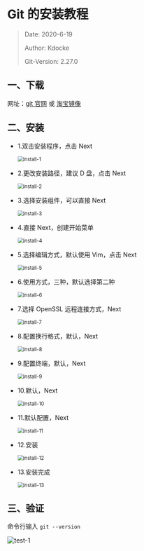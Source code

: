 # Git 的安装教程

> Date: 2020-6-19
>
> Author: Kdocke
>
> Git-Version: 2.27.0

## 一、下载

网址：[git 官网](https://git-scm.com/) 或 [淘宝镜像](https://npm.taobao.org/mirrors/git-for-windows/)

## 二、安装

* 1.双击安装程序，点击 Next

  <img src="https://raw.githubusercontent.com/Kdocke/MyDocumentImg/master/MyKnowledgeBase/Tutorial/Git%20%E5%AE%89%E8%A3%85%E6%95%99%E7%A8%8B/install-1.png" alt="install-1" style="zoom:80%;" />

* 2.更改安装路径，建议 D 盘，点击 Next

  <img src="https://raw.githubusercontent.com/Kdocke/MyDocumentImg/master/MyKnowledgeBase/Tutorial/Git%20%E5%AE%89%E8%A3%85%E6%95%99%E7%A8%8B/install-2.png" alt="install-2" style="zoom:80%;" />

  

* 3.选择安装组件，可以直接 Next

  <img src="https://raw.githubusercontent.com/Kdocke/MyDocumentImg/master/MyKnowledgeBase/Tutorial/Git%20%E5%AE%89%E8%A3%85%E6%95%99%E7%A8%8B/install-3.png" alt="install-3" style="zoom:80%;" />

* 4.直接 Next，创建开始菜单

  <img src="https://raw.githubusercontent.com/Kdocke/MyDocumentImg/master/MyKnowledgeBase/Tutorial/Git%20%E5%AE%89%E8%A3%85%E6%95%99%E7%A8%8B/install-4.png" alt="install-4" style="zoom:80%;" />

* 5.选择编辑方式，默认使用 Vim，点击 Next

  <img src="https://raw.githubusercontent.com/Kdocke/MyDocumentImg/master/MyKnowledgeBase/Tutorial/Git%20%E5%AE%89%E8%A3%85%E6%95%99%E7%A8%8B/install-5.png" alt="install-5" style="zoom:80%;" />

* 6.使用方式，三种，默认选择第二种

  <img src="https://raw.githubusercontent.com/Kdocke/MyDocumentImg/master/MyKnowledgeBase/Tutorial/Git%20%E5%AE%89%E8%A3%85%E6%95%99%E7%A8%8B/install-6.png" alt="install-6" style="zoom:80%;" />

* 7.选择 OpenSSL 远程连接方式，Next

  <img src="https://raw.githubusercontent.com/Kdocke/MyDocumentImg/master/MyKnowledgeBase/Tutorial/Git%20%E5%AE%89%E8%A3%85%E6%95%99%E7%A8%8B/install-7.png" alt="install-7" style="zoom:80%;" />

* 8.配置换行格式，默认，Next

  <img src="https://raw.githubusercontent.com/Kdocke/MyDocumentImg/master/MyKnowledgeBase/Tutorial/Git%20%E5%AE%89%E8%A3%85%E6%95%99%E7%A8%8B/install-8.png" alt="install-8" style="zoom:80%;" />

* 9.配置终端，默认，Next

  <img src="https://raw.githubusercontent.com/Kdocke/MyDocumentImg/master/MyKnowledgeBase/Tutorial/Git%20%E5%AE%89%E8%A3%85%E6%95%99%E7%A8%8B/install-9.png" alt="install-9" style="zoom:80%;" />

* 10.默认，Next

  <img src="https://raw.githubusercontent.com/Kdocke/MyDocumentImg/master/MyKnowledgeBase/Tutorial/Git%20%E5%AE%89%E8%A3%85%E6%95%99%E7%A8%8B/install-10.png" alt="install-10" style="zoom:80%;" />

* 11.默认配置，Next

  <img src="https://raw.githubusercontent.com/Kdocke/MyDocumentImg/master/MyKnowledgeBase/Tutorial/Git%20%E5%AE%89%E8%A3%85%E6%95%99%E7%A8%8B/install-11.png" alt="install-11" style="zoom:80%;" />

* 12.安装

  <img src="https://raw.githubusercontent.com/Kdocke/MyDocumentImg/master/MyKnowledgeBase/Tutorial/Git%20%E5%AE%89%E8%A3%85%E6%95%99%E7%A8%8B/install-12.png" alt="install-12" style="zoom:80%;" />

* 13.安装完成

  <img src="https://raw.githubusercontent.com/Kdocke/MyDocumentImg/master/MyKnowledgeBase/Tutorial/Git%20%E5%AE%89%E8%A3%85%E6%95%99%E7%A8%8B/install-13.png" alt="install-13" style="zoom:80%;" />

## 三、验证

命令行输入 `git --version`

![test-1](https://raw.githubusercontent.com/Kdocke/MyDocumentImg/master/MyKnowledgeBase/Tutorial/Git%20%E5%AE%89%E8%A3%85%E6%95%99%E7%A8%8B/test-1.png)